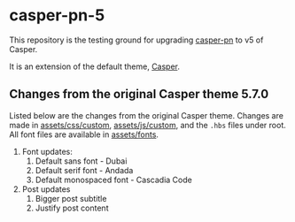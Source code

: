 # casper-pn-5

This repository is the testing ground for upgrading [casper-pn](https://github.com/pratnala/casper-pn) to v5 of Casper.

It is an extension of the default theme, [Casper](https://github.com/TryGhost/Casper).

## Changes from the original Casper theme 5.7.0

Listed below are the changes from the original Casper theme. Changes are made in [assets/css/custom](assets/css/custom), [assets/js/custom](assets/js/custom), and the `.hbs` files under root. All font files are available in [assets/fonts](assets/fonts).

1. Font updates:
   1. Default sans font - Dubai
   2. Default serif font - Andada
   3. Default monospaced font - Cascadia Code
2. Post updates
   1. Bigger post subtitle
   2. Justify post content
